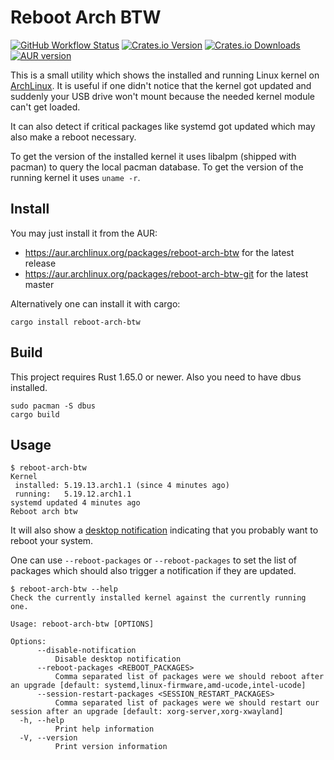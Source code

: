 # Reboot Arch BTW

[![GitHub Workflow Status](https://img.shields.io/github/workflow/status/rnestler/reboot-arch-btw/CI)](https://github.com/rnestler/reboot-arch-btw/actions)
[![Crates.io Version](https://img.shields.io/crates/v/reboot-arch-btw.svg)](https://crates.io/crates/reboot-arch-btw)
[![Crates.io Downloads](https://img.shields.io/crates/d/reboot-arch-btw.svg)](https://crates.io/crates/reboot-arch-btw)
[![AUR version](https://img.shields.io/aur/version/reboot-arch-btw?label=AUR)](https://aur.archlinux.org/packages/reboot-arch-btw)

This is a small utility which shows the installed and running Linux kernel on
[ArchLinux](https://www.archlinux.org). It is useful if one didn't notice that
the kernel got updated and suddenly your USB drive won't mount because the
needed kernel module can't get loaded.

It can also detect if critical packages like systemd got updated which may also
make a reboot necessary.

To get the version of the installed kernel it uses libalpm (shipped with
pacman) to query the local pacman database. To get the version of the running
kernel it uses `uname -r`.

## Install

You may just install it from the AUR:
 * https://aur.archlinux.org/packages/reboot-arch-btw for the latest release
 * https://aur.archlinux.org/packages/reboot-arch-btw-git for the latest master

Alternatively one can install it with cargo:
```
cargo install reboot-arch-btw
```

## Build

This project requires Rust 1.65.0 or newer. Also you need to have dbus
installed.

```Shell
sudo pacman -S dbus
cargo build
```

## Usage

```Shell
$ reboot-arch-btw
Kernel
 installed: 5.19.13.arch1.1 (since 4 minutes ago)
 running:   5.19.12.arch1.1
systemd updated 4 minutes ago
Reboot arch btw
```

It will also show a [desktop
notification](https://wiki.archlinux.org/title/Desktop_notifications)
indicating that you probably want to reboot your system.

One can use `--reboot-packages` or `--reboot-packages` to set the list of
packages which should also trigger a notification if they are updated.

```
$ reboot-arch-btw --help
Check the currently installed kernel against the currently running one.

Usage: reboot-arch-btw [OPTIONS]

Options:
      --disable-notification
          Disable desktop notification
      --reboot-packages <REBOOT_PACKAGES>
          Comma separated list of packages were we should reboot after an upgrade [default: systemd,linux-firmware,amd-ucode,intel-ucode]
      --session-restart-packages <SESSION_RESTART_PACKAGES>
          Comma separated list of packages were we should restart our session after an upgrade [default: xorg-server,xorg-xwayland]
  -h, --help
          Print help information
  -V, --version
          Print version information
```
